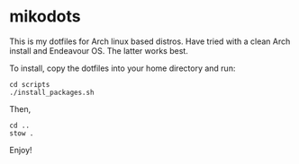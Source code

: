 # mikodots

This is my dotfiles for Arch linux based distros. Have tried with a clean Arch install and Endeavour OS. The latter works best.

To install, copy the dotfiles into your home directory and run:

```
cd scripts
./install_packages.sh
```

Then,

```
cd ..
stow .
```

Enjoy!
